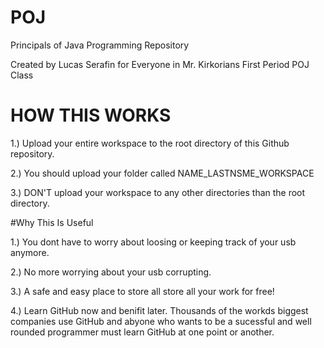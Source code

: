 # POJ
Principals of Java Programming Repository

Created by Lucas Serafin for Everyone in Mr. Kirkorians First Period POJ Class

# HOW THIS WORKS
1.) Upload your entire workspace to the root directory of this Github repository. 

2.) You should upload your folder called NAME_LASTNSME_WORKSPACE

3.) DON'T upload your workspace to any other directories than the root directory.

#Why This Is Useful

1.) You dont have to worry about loosing or keeping track of your usb anymore.

2.) No more worrying about your usb corrupting.

3.) A safe and easy place to store all store all your work for free!

4.) Learn GitHub now and benifit later. Thousands of the workds biggest companies use GitHub and abyone who wants to be a sucessful and well rounded programmer must learn GitHub at one point or another.
